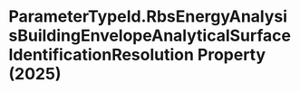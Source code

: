 # ParameterTypeId.RbsEnergyAnalysisBuildingEnvelopeAnalyticalSurfaceIdentificationResolution Property (2025)

﻿